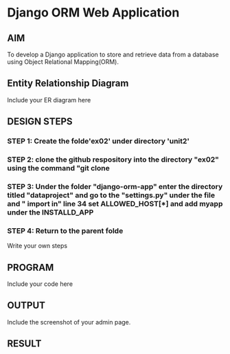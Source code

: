 # Django ORM Web Application

## AIM
To develop a Django application to store and retrieve data from a database using Object Relational Mapping(ORM).

## Entity Relationship Diagram

Include your ER diagram here

## DESIGN STEPS

### STEP 1: Create the folde'ex02' under directory 'unit2'

### STEP 2: clone the github respository into the directory "ex02" using the command "git clone <url>

### STEP 3: Under the folder "django-orm-app" enter the directory titled "dataproject" and go to the "settings.py" under the file and " import in" line 34 set ALLOWED_HOST[*] and add myapp under the INSTALLD_APP

### STEP 4: Return to the parent folde
Write your own steps

## PROGRAM

Include your code here

## OUTPUT

Include the screenshot of your admin page.


## RESULT
